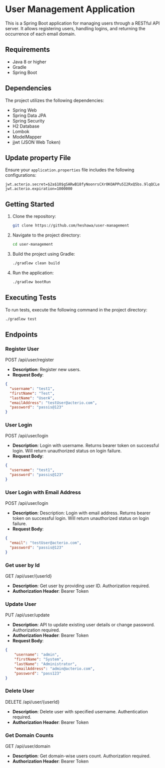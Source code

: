 # User Management Application

This is a Spring Boot application for managing users through a RESTful API server. It allows registering users, handling logins, and returning the occurrence of each email domain.

## Requirements

- Java 8 or higher
- Gradle
- Spring Boot

## Dependencies

The project utilizes the following dependencies:

- Spring Web
- Spring Data JPA
- Spring Security
- H2 Database
- Lombok
- ModelMapper
- jjwt (JSON Web Token)

## Update property File

Ensure your `application.properties` file includes the following configurations:

```properties
jwt.acterio.secret=$2a$10$gSARwB18fyNoonrsCXr0KOAPPu5I2RxQ5bs.9lqQCLe
jwt.acterio.expiration=1000000
```

## Getting Started

1. Clone the repository:
   ```bash
   git clone https://github.com/heshawa/user-management
   ```
2. Navigate to the project directory:
   ```bash 
   cd user-management
   ```
3. Build the project using Gradle:
   ```bash
   ./gradlew clean build
   ```
4. Run the application:
   ```bash
   ./gradlew bootRun
   ```


## Executing Tests

To run tests, execute the following command in the project directory:
```bash
./gradlew test
```

## Endpoints

### Register User

POST /api/user/register

- **Description**: Register new users.
- **Request Body**:

```json
{
  "username": "test1",
  "firstName": "Test",
  "lastName": "UserA",
  "emailAddress": "testUser@acterio.com",
  "password": "passis@123"
}
```

### User Login

POST /api/user/login
- **Description**: Login with username. Returns bearer token on successful login. Will return unauthorized status on login failure.
- **Request Body**:

```json
{
  "username": "test1",
  "password": "passis@123"
}
```

### User Login with Email Address

POST /api/user/login
- **Description**: Description: Login with email address. Returns bearer token on successful login. Will return unauthorized status on login failure.
- **Request Body**:
```json
{
  "email": "testUser@acterio.com",
  "password": "passis@123"
}
```

### Get user by Id

GET /api/user/{userId}


- **Description**: Get user by providing user ID. Authorization required.
- **Authorization Header**: Bearer Token

### Update User

PUT /api/user/update
- **Description**: API to update existing user details or change password. Authorization required.
- **Authorization Header**: Bearer Token
- **Request Body**:

```json
{
    "username": "admin",
    "firstName": "System",
    "lastName": "Administrator",
    "emailAddress": "admin@acterio.com",
    "password": "pass123"
}
```

### Delete User

DELETE /api/user/{userId}

- **Description**: Delete user with specified username. Authentication required.
- **Authorization Header**: Bearer Token

### Get Domain Counts

GET /api/user/domain
- **Description**: Get domain-wise users count. Authorization required.
- **Authorization Header**: Bearer Token
